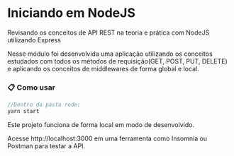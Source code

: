 # Iniciando em NodeJS

Revisando os conceitos de API REST na teoria e prática com NodeJS utilizando Express

Nesse módulo foi desenvolvida uma aplicação utilizando os conceitos estudados com todos
os métodos de requisição(GET, POST, PUT, DELETE) e aplicando os conceitos de middlewares de forma global e local.

### :clipboard: Como usar

```javascript
//Dentro da pasta rode:
yarn start
```

Este projeto funciona de forma local em modo de desenvolvido.

Acesse http://localhost:3000 em uma ferramenta como Insomnia ou Postman para testar a API.
